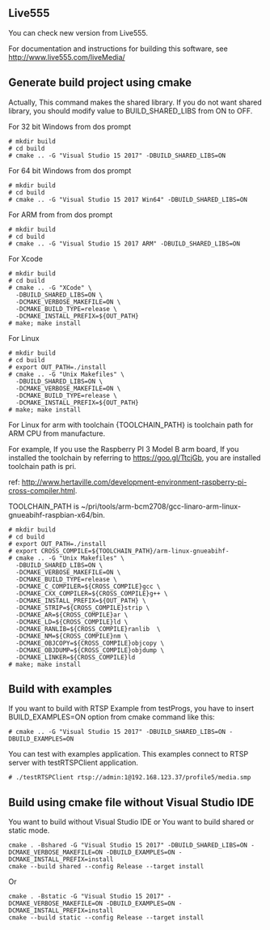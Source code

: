 ## Live555
You can check new version from Live555.

For documentation and instructions for building this software,
see <http://www.live555.com/liveMedia/>

## Generate build project using cmake

Actually, This command makes the shared library.
If you do not want shared library, you should modify value to BUILD_SHARED_LIBS from ON to OFF.

For 32 bit Windows from dos prompt
```shell
# mkdir build
# cd build
# cmake .. -G "Visual Studio 15 2017" -DBUILD_SHARED_LIBS=ON
```

For 64 bit Windows from dos prompt
```shell
# mkdir build
# cd build
# cmake .. -G "Visual Studio 15 2017 Win64" -DBUILD_SHARED_LIBS=ON
```

For ARM from from dos prompt
```shell
# mkdir build
# cd build
# cmake .. -G "Visual Studio 15 2017 ARM" -DBUILD_SHARED_LIBS=ON
```

For Xcode
```shell
# mkdir build
# cd build
# cmake .. -G "XCode" \
  -DBUILD_SHARED_LIBS=ON \
  -DCMAKE_VERBOSE_MAKEFILE=ON \
  -DCMAKE_BUILD_TYPE=release \
  -DCMAKE_INSTALL_PREFIX=${OUT_PATH}
# make; make install
```

For Linux
```shell
# mkdir build
# cd build
# export OUT_PATH=./install
# cmake .. -G "Unix Makefiles" \
  -DBUILD_SHARED_LIBS=ON \
  -DCMAKE_VERBOSE_MAKEFILE=ON \
  -DCMAKE_BUILD_TYPE=release \
  -DCMAKE_INSTALL_PREFIX=${OUT_PATH}
# make; make install  
```

For Linux for arm with toolchain
{TOOLCHAIN_PATH} is toolchain path for ARM CPU from manufacture. 

For example, If you use the Raspberry PI 3 Model B arm board,
If you installed the toolchain by referring to https://goo.gl/TtcjGb, you are installed toolchain path is pri.

ref: http://www.hertaville.com/development-environment-raspberry-pi-cross-compiler.html.

TOOLCHAIN_PATH is ~/pri/tools/arm-bcm2708/gcc-linaro-arm-linux-gnueabihf-raspbian-x64/bin.

```shell
# mkdir build
# cd build
# export OUT_PATH=./install
# export CROSS_COMPILE=${TOOLCHAIN_PATH}/arm-linux-gnueabihf-
# cmake .. -G "Unix Makefiles" \
  -DBUILD_SHARED_LIBS=ON \
  -DCMAKE_VERBOSE_MAKEFILE=ON \
  -DCMAKE_BUILD_TYPE=release \
  -DCMAKE_C_COMPILER=${CROSS_COMPILE}gcc \
  -DCMAKE_CXX_COMPILER=${CROSS_COMPILE}g++ \
  -DCMAKE_INSTALL_PREFIX=${OUT_PATH} \
  -DCMAKE_STRIP=${CROSS_COMPILE}strip \
  -DCMAKE_AR=${CROSS_COMPILE}ar \
  -DCMAKE_LD=${CROSS_COMPILE}ld \
  -DCMAKE_RANLIB=${CROSS_COMPILE}ranlib  \
  -DCMAKE_NM=${CROSS_COMPILE}nm \
  -DCMAKE_OBJCOPY=${CROSS_COMPILE}objcopy \
  -DCMAKE_OBJDUMP=${CROSS_COMPILE}objdump \
  -DCMAKE_LINKER=${CROSS_COMPILE}ld
# make; make install  
```

## Build with examples
If you want to build with RTSP Example from testProgs, you have to insert BUILD_EXAMPLES=ON option from cmake command like this:
```shell
# cmake .. -G "Visual Studio 15 2017" -DBUILD_SHARED_LIBS=ON -DBUILD_EXAMPLES=ON
```

You can test with examples application. This examples connect to RTSP server with testRTSPClient application.
```shell
# ./testRTSPClient rtsp://admin:1@192.168.123.37/profile5/media.smp
```

## Build using cmake file without Visual Studio IDE

You want to build without Visual Studio IDE or You want to build shared or static mode.

```shell
cmake . -Bshared -G "Visual Studio 15 2017" -DBUILD_SHARED_LIBS=ON -DCMAKE_VERBOSE_MAKEFILE=ON -DBUILD_EXAMPLES=ON -DCMAKE_INSTALL_PREFIX=install
cmake --build shared --config Release --target install
```

Or 

```shell
cmake . -Bstatic -G "Visual Studio 15 2017" -DCMAKE_VERBOSE_MAKEFILE=ON -DBUILD_EXAMPLES=ON -DCMAKE_INSTALL_PREFIX=install
cmake --build static --config Release --target install
```

